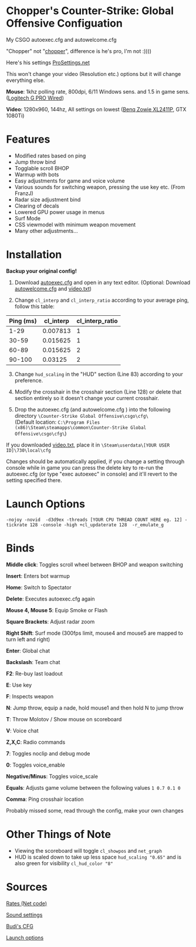 # Chopper's Counter-Strike: Global Offensive Configuation
 My CSGO autoexec.cfg and autowelcome.cfg
 
 "Chopper" not "[chopper](https://liquipedia.net/counterstrike/Chopper)", difference is he's pro, I'm not :))))
 
 Here's his settings [ProSettings.net](https://prosettings.net/counterstrike/chopper/)
 
 This won't change your video (Resolution etc.) options but it will change everything else.
 
 **Mouse**: 1khz polling rate, 800dpi, 6/11 Windows sens. and 1.5 in game sens. ([Logitech G PRO Wired](https://www.amazon.co.uk/gp/product/B07L9FJS98))
 
 **Video**: 1280x960, 144hz, All settings on lowest ([Benq Zowie XL2411P](https://www.amazon.co.uk/BenQ-XL2411P-Sports-Adjustable-eQualizer/dp/B075JGL4WV), GTX 1080Ti)
 
# Features
* Modified rates based on ping
* Jump throw bind
* Togglable scroll BHOP
* Warmup with bots
* Easy adjustments for game and voice volume
* Various sounds for switching weapon, pressing the use key etc. (From FranzJ)
* Radar size adjustment bind
* Clearing of decals
* Lowered GPU power usage in menus
* Surf Mode
* CSS viewmodel with minimum weapon movement
* Many other adjustments...

# Installation
**Backup your original config!**

1. Download [autoexec.cfg](https://raw.githubusercontent.com/Chopper1337/CSGO-CFG/master/autoexec.cfg) and open in any text editor. 
(Optional: Download [autowelcome.cfg](https://raw.githubusercontent.com/Chopper1337/CSGO-CFG/master/autowelcome.cfg) and [video.txt](https://raw.githubusercontent.com/Chopper1337/CSGO-CFG/master/video.txt))

2. Change `cl_interp` and `cl_interp_ratio` according to your average ping, follow this table:

| Ping (ms) | cl_interp | cl_interp_ratio    |
|-----------|-----------|-------------------|
| 1-29      | 0.007813  | 1 |
| 30-59     | 0.015625  | 1 |
| 60-89     | 0.015625  | 2 |
| 90-100    | 0.03125   | 2 |

3. Change `hud_scaling` in the "HUD" section (Line 83) according to your preference.

4. Modify the crosshair in the crosshair section (Line 128) or delete that section entirely so it doesn't change your current crosshair.

5. Drop the autoexec.cfg (and autowelcome.cfg ) into the following directory
`\Counter-Strike Global Offensive\csgo\cfg\`<br>
(Default location:
`C:\Program Files (x86)\Steam\steamapps\common\Counter-Strike Global Offensive\csgo\cfg\`)

If you downloaded [video.txt](https://raw.githubusercontent.com/Chopper1337/CSGO-CFG/master/video.txt), place it in
`\Steam\userdata\[YOUR USER ID]\730\local\cfg`

Changes should be automatically applied, if you change a setting through console while in game
you can press the delete key to re-run the autoexec.cfg (or type "exec autoexec" in console) and it'll revert to the setting specified there.

# Launch Options

`-nojoy -novid  -d3d9ex -threads [YOUR CPU THREAD COUNT HERE eg. 12] -tickrate 128 -console -high +cl_updaterate 128  -r_emulate_g`

# Binds
**Middle click**: Toggles scroll wheel between BHOP and weapon switching

**Insert**: Enters bot warmup

**Home**: Switch to Spectator

**Delete**: Executes autoexec.cfg again

**Mouse 4, Mouse 5**: Equip Smoke or Flash

**Square Brackets**: Adjust radar zoom

**Right Shift**: Surf mode (300fps limit, mouse4 and mouse5 are mapped to turn left and right)

**Enter**: Global chat

**Backslash**: Team chat

**F2**: Re-buy last loadout

**E**: Use key

**F**: Inspects weapon

**N**: Jump throw, equip a nade, hold mouse1 and then hold N to jump throw

**T**: Throw Molotov / Show mouse on scoreboard

**V**: Voice chat

**Z,X,C**: Radio commands

**7**: Toggles noclip and debug mode

**0**: Toggles voice_enable

**Negative/Minus**: Toggles voice_scale

**Equals**: Adjusts game volume between the following values `1 0.7 0.1 0`

**Comma**: Ping crosshair location

Probably missed some, read through the config, make your own changes

# Other Things of Note

* Viewing the scoreboard will toggle `cl_showpos` and `net_graph`
* HUD is scaled down to take up less space `hud_scaling "0.65"` and is also green for visibility `cl_hud_color "8"`

# Sources

[Rates (Net code)](https://steamcommunity.com/sharedfiles/filedetails/?id=795437982)

[Sound settings](https://steamcommunity.com/sharedfiles/filedetails/?id=703059693)

[Budi's CFG](https://gist.github.com/nickbudi/3916475)

[Launch options](https://totalcsgo.com/launch-options)

